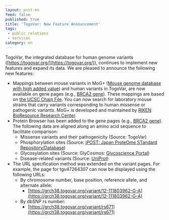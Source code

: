 ```yaml
---
layout: post-en
feed: false
published: true
title: 'TogoVar: New Feature Announcement'
tags:
 - public_relations
 - services
category: en
---
```

TogoVar, the integrated database for human genome variants ([https://togovar.org/](https://togovar.org/)), continues to implement new features and expand its data. We are pleased to announce the following new features:

- Mappings between mouse variants in MoG+ ([Mouse genome database with high added value](https://molossinus.brc.riken.jp/mogplus/)) and human variants in TogoVar, are now available on gene pages (e.g., [BRCA2 gene](https://grch38.togovar.org/gene/1101#mouse-variants-in-mogplus-database)). These mappings are based on [the UCSC Chain File](https://hgdownload.soe.ucsc.edu/goldenPath/hg38/liftOver/). You can now search for laboratory mouse strains that carry variants corresponding to human missense or pathogenic variants. MoG+ is developed and maintained by [RIKEN BioResource Research Center](https://web.brc.riken.jp/en/).
- Protein Browser has been added to the gene pages (e.g., [BRCA2 gene](https://grch38.togovar.org/gene/1101#protein-browser)). The following data are aligned along an amino acid sequence to facilitate comparison:
  - Missense variants and their pathogenicity (Source: TogoVar)
  - Phosphorylation sites (Source: [jPOST: Japan ProteOme STandard Repository/Database](https://jpostdb.org/))
  - Glycosylation sites (Source: GlyCosmos: [Glycoscience Portal](https://glycosmos.org/))
  - Disease-related variants (Source: [UniProt](https://www.uniprot.org/))
- The URL specification method was extended on the variant pages. For example, the page for tgv47264307 can now be displayed using the following URLs:
  - By chromosome number, base position, reference allele, and alternate allele: 
    - [https://grch38.togovar.org/variant/12-111803962-G-A](https://grch38.togovar.org/variant/12-111803962-G-A)
  - By dbSNP rs number: 
    - [https://grch38.togovar.org/variant/rs671](https://grch38.togovar.org/variant/rs671)
